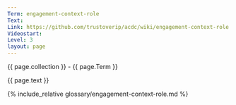 ```yaml
---
Term: engagement-context-role
Text: 
Link: https://github.com/trustoverip/acdc/wiki/engagement-context-role
Videostart: 
Level: 3
layout: page
---
```


{{ page.collection }} - {{ page.Term }}

   {{ page.text }}

{% include_relative glossary/engagement-context-role.md %}
